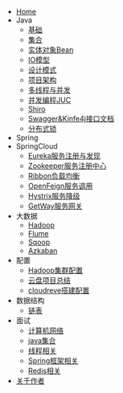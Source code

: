 * [<i class="iconfont zhulin-tubiao-"></i>Home](/README)
* <i class="iconfont zhulin-daohang"></i>Java
    * [基础](/1-Java/1、语法基础)
    * [集合](/1-Java/2、集合)
    * [实体对象Bean](/1-Java/3、实体对象(Bean))
    * [IO模型](/1-Java/4、IO-NIO-AIO)
    * [设计模式](/1-Java/5、设计模式)
    * [项目架构](/1-Java/6、项目框架)
    * [多线程与并发](/1-Java/7、多线程与并发)
    * [并发编程JUC](/1-Java/8、并发编程JUC)
    * [Shiro](/1-Java/9、Shiro)
    * [Swagger&Kinfe4j接口文档](/1-Java/10、Swagger%26Kinfe4j)
    * [分布式锁](/1-Java/12、分布式锁)
* <i class="iconfont zhulin-bxl-spring-boot"></i>Spring
* <i class="iconfont zhulin-cloud"></i>SpringCloud
    * [Eureka服务注册与发现](/2-框架/1、Eureka.md)
    * [Zookeeper服务注册中心](/2-框架/2、Zookeeper.md)
    * [Ribbon负载均衡](/2-框架/3、Ribbon.md)
    * [OpenFeign服务调用](/2-框架/4、OpenFeign.md)
    * [Hystrix服务降级](/2-框架/5、Hystrix.md)
    * [GetWay服务网关](/2-框架/6、GetWay.md)
* <i class="iconfont zhulin-dashuju"></i>大数据
    * [Hadoop](/4-大数据/1、Hadoop)
    * [Flume](/4-大数据/2、Flume)
    * [Sqoop](/4-大数据/3、Sqoop)
    * [Azkaban](/4-大数据/4、Azkaban)
* <i></i>配置
    * [Hadoop集群配置](/5-配置/1、Hadoop集群配置)
    * [云盘项目总结](/5-配置/2、云盘项目总结)
    * [cloudreve搭建配置](/5-配置/4、cloudreve搭建配置)
* <i class="iconfont zhulin-shujujiegou"></i>数据结构
    * [链表](/3-数据结构与算法/1、链表)
* <i class="iconfont zhulin-zongjie"></i>面试
    * [计算机网络](/7-八股文/1、计算机网络)
    * [java集合](/7-八股文/2、Java集合面试题)
    * [线程相关](/7-八股文/3、线程相关面试题)
    * [Spring框架相关](/7-八股文/4、Spring相关面试题)
    * [Redis相关](/7-八股文/5、Redis相关面试题)
* [<i class="iconfont zhulin-zuozhe"></i>关于作者](/简历.md)